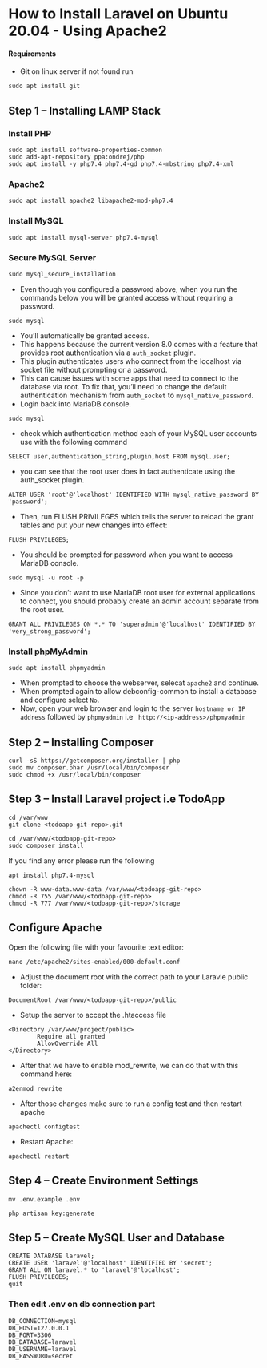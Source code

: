 
# How to Install Laravel on Ubuntu 20.04 - Using Apache2

#### Requirements

- Git on linux server if not found run

```
sudo apt install git
```

## Step 1 – Installing LAMP Stack

### Install PHP

```
sudo apt install software-properties-common
sudo add-apt-repository ppa:ondrej/php
sudo apt install -y php7.4 php7.4-gd php7.4-mbstring php7.4-xml
```

### Apache2

```
sudo apt install apache2 libapache2-mod-php7.4
```

### Install MySQL

```
sudo apt install mysql-server php7.4-mysql
```

### Secure MySQL Server

```
sudo mysql_secure_installation
```

- Even though you configured a password above, when you run the commands below you will be granted access without requiring a password.

```
sudo mysql
```

- You’ll automatically be granted access.
- This happens because the current version 8.0 comes with a feature that provides root authentication via a ``auth_socket`` plugin.
- This plugin authenticates users who connect from the localhost via socket file without prompting or a password.
- This can cause issues with some apps that need to connect to the database via root. To fix that, you’ll need to change the default authentication mechanism from ``auth_socket`` to ``mysql_native_password``.
- Login back into MariaDB console.

```
sudo mysql
```

-  check which authentication method each of your MySQL user accounts use with the following command

```
SELECT user,authentication_string,plugin,host FROM mysql.user;
```

-  you can see that the root user does in fact authenticate using the auth_socket plugin.

```
ALTER USER 'root'@'localhost' IDENTIFIED WITH mysql_native_password BY 'password';

```

- Then, run FLUSH PRIVILEGES which tells the server to reload the grant tables and put your new changes into effect:

```
FLUSH PRIVILEGES;
```

- You should be prompted for password when you want to access MariaDB console.

```
sudo mysql -u root -p
```

- Since you don’t want to use MariaDB root user for external applications to connect, you should probably create an admin account separate from the root user.

```
GRANT ALL PRIVILEGES ON *.* TO 'superadmin'@'localhost' IDENTIFIED BY 'very_strong_password';
```

### Install phpMyAdmin

```
sudo apt install phpmyadmin
```

- When prompted to choose the webserver, selecat ``apache2`` and continue.
- When prompted again to allow debconfig-common to install a database and configure select ``No``.
- Now, open your web browser and login to the server ``hostname or IP address`` followed by ``phpmyadmin`` i.e `` http://<ip-address>/phpmyadmin``

## Step 2 – Installing Composer

```
curl -sS https://getcomposer.org/installer | php
sudo mv composer.phar /usr/local/bin/composer
sudo chmod +x /usr/local/bin/composer
```

## Step 3 – Install Laravel project i.e TodoApp

```
cd /var/www
git clone <todoapp-git-repo>.git
```

```
cd /var/www/<todoapp-git-repo>
sudo composer install
```
If you find any error please run the following

```
apt install php7.4-mysql
```

```
chown -R www-data.www-data /var/www/<todoapp-git-repo>
chmod -R 755 /var/www/<todoapp-git-repo>
chmod -R 777 /var/www/<todoapp-git-repo>/storage
```

## Configure Apache

Open the following file with your favourite text editor:

```
nano /etc/apache2/sites-enabled/000-default.conf
```

- Adjust the document root with the correct path to your Laravle public folder:

```
DocumentRoot /var/www/<todoapp-git-repo>/public
```

- Setup the server to accept the .htaccess file

```
<Directory /var/www/project/public>
        Require all granted
        AllowOverride All
</Directory>
 ```
 
 - After that we have to enable mod_rewrite, we can do that with this command here:
 
 ```
 a2enmod rewrite
 ```
 
 - After those changes make sure to run a config test and then restart apache
 
 ```
 apachectl configtest
 ```
 
 - Restart Apache:
 
 ```
 apachectl restart
 ```
 

## Step 4 – Create Environment Settings

```
mv .env.example .env
```

```
php artisan key:generate
```

## Step 5 – Create MySQL User and Database

```
CREATE DATABASE laravel;
CREATE USER 'laravel'@'localhost' IDENTIFIED BY 'secret';
GRANT ALL ON laravel.* to 'laravel'@'localhost';
FLUSH PRIVILEGES;
quit
```

### Then edit .env on db connection part

```
DB_CONNECTION=mysql
DB_HOST=127.0.0.1
DB_PORT=3306
DB_DATABASE=laravel
DB_USERNAME=laravel
DB_PASSWORD=secret
```


